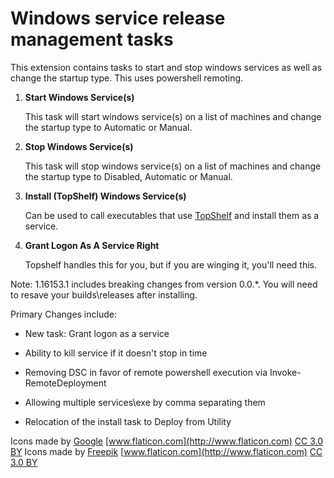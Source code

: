 # Windows service release management tasks
This extension contains tasks to start and stop windows services as well as change the startup type. This uses powershell remoting.

1. **Start Windows Service(s)**

	This task will start windows service(s) on a list of machines and change the startup type to Automatic or Manual.

2. **Stop Windows Service(s)**

	This task will stop windows service(s) on a list of machines and change the startup type to Disabled, Automatic or Manual.

3. **Install (TopShelf) Windows Service(s)**
	
	Can be used to call executables that use [TopShelf](http://topshelf-project.com/) and install them as a service.

4. **Grant Logon As A Service Right**

	Topshelf handles this for you, but if you are winging it, you'll need this.
	
Note: 1.16153.1 includes breaking changes from version 0.0.*. You will need to resave your builds\releases after installing. 

Primary Changes include:

 * New task: Grant logon as a service
 * Ability to kill service if it doesn't stop in time

 * Removing DSC in favor of remote powershell execution via Invoke-RemoteDeployment
 * Allowing multiple services\exe by  comma separating them
 * Relocation of the install task to Deploy from Utility

Icons made by [Google](http://www.flaticon.com/authors/google) [www.flaticon.com](http://www.flaticon.com) [CC 3.0 BY](http://creativecommons.org/licenses/by/3.0/)
Icons made by [Freepik](http://www.freepik.com) [www.flaticon.com](http://www.flaticon.com) [CC 3.0 BY](http://creativecommons.org/licenses/by/3.0/)
